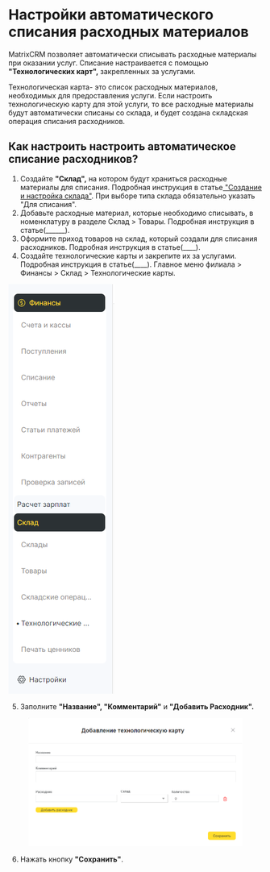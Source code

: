 # Настройки автоматического списания расходных материалов

MatrixCRM позволяет автоматически списывать расходные материалы при оказании услуг. Списание настраивается с помощью **"Технологических карт",**  закрепленных за услугами.

Технологическая карта- это список расходных материалов, необходимых для предоставления услуги.  Если настроить технологическую карту для этой услуги, то все расходные материалы будут автоматически списаны со склада, и будет создана складская операция списания расходников.

## Как настроить настроить автоматическое списание расходников?

1. Создайте **"Склад",**  на котором будут храниться расходные материалы для списания. Подробная инструкция в статье[ "Создание и настройка склада"](../../../nastroiki/nastroiki-matrixcrm/sklad/sozdanie-i-nastroika-sklada.md). При выборе типа склада обязательно указать "Для списания".
2. Добавьте расходные материал, которые необходимо списывать, в номенклатуру в разделе Склад > Товары. Подробная инструкция в статье(\_\_\_\_\_\_).
3. Оформите приход товаров на склад, который создали для списания расходников. Подробная инструкция в статье(\_\_\_\_).
4. Создайте технологические карты и закрепите их за услугами. Подробная  инструкция в статье(\_\_\_\_). Главное меню филиала > Финансы > Склад > Технологические карты.

![](<../../../.gitbook/assets/image (215).png>)&#x20;

5. Заполните  **"Название", "Комментарий"** и **"Добавить Расходник".**

<figure><img src="../../../.gitbook/assets/image (216).png" alt=""><figcaption></figcaption></figure>

6. Нажать кнопку **"Сохранить"**.
